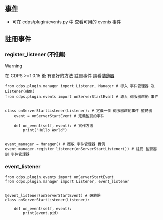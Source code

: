 ## [事件](https://github.com/ExpTechTW/CDPS/blob/master/cdps/plugin/events.py)
- 可在 cdps/plugin/events.py 中 查看可用的 events 事件

## 註冊事件
### register_listener (不推薦)
> [!WARNING]
> 在 CDPS >=1.0.15 後 有更好的方法 註冊事件 請看[裝飾器](#event_listener)
```
from cdps.plugin.manager import Listener, Manager # 導入 事件管理器 及 Listener(抽象)
from cdps.plugin.events import onServerStartEvent # 導入 伺服器啟動 事件


class onServerStartListener(Listener): # 定義一個 伺服器啟動事件 監聽器
    event = onServerStartEvent # 定義監聽的事件

    def on_event(self, event): # 實作方法
        print("Hello World")


event_manager = Manager() # 獲取 事件管理器 實例
event_manager.register_listener(onServerStartListener()) # 註冊 監聽器 到 事件管理器
```
### event_listener
```
from cdps.plugin.events import onServerStartEvent
from cdps.plugin.manager import Listener, event_listener


@event_listener(onServerStartEvent) # 裝飾器
class onServerStartListener(Listener):

    def on_event(self, event):
        print(event.pid)
```